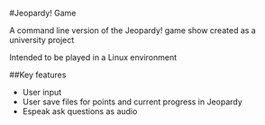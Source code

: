 #Jeopardy! Game

A command line version of the Jeopardy! game show created as a university project

Intended to be played in a Linux environment

##Key features
- User input
- User save files for points and current progress in Jeopardy
- Espeak ask questions as audio
